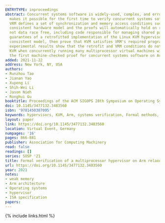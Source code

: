 ```yaml
---
ENTRYTYPE: inproceedings
abstract: Concurrent systems software is widely-used, complex, and error-prone, posing a significant security risk. We introduce VRM, a new framework that
  makes it possible for the first time to verify concurrent systems software, such as operating systems and hypervisors, on Arm relaxed memory hardware.
  VRM defines a set of synchronization and memory access conditions such that a program that satisfies these conditions can be mostly verified on a sequentially
  consistent hardware model and the proofs will automatically hold on relaxed memory hardware. VRM can be used to verify concurrent kernel code that is
  not data race free, including code responsible for managing shared page tables in the presence of relaxed MMU hardware. Using VRM, we verify the security
  guarantees of a retrofitted implementation of the Linux KVM hypervisor on Arm. For multiple versions of KVM, we prove KVM's security properties on a sequentially
  consistent model, then prove that KVM satisfies VRM's required program conditions such that its security proofs hold on Arm relaxed memory hardware. Our
  experimental results show that the retrofit and VRM conditions do not adversely affect the scalability of verified KVM, as it performs similar to unmodified
  KVM when concurrently running many multiprocessor virtual machines with real application workloads on Arm multiprocessor server hardware. Our work is
  the first machine-checked proof for concurrent systems software on Arm relaxed memory hardware.
added: 2021-11-22
address: New York, NY, USA
authors:
- Runzhou Tao
- Jianan Yao
- Xupeng Li
- Shih-Wei Li
- Jason Nieh
- Ronghui Gu
booktitle: Proceedings of the ACM SIGOPS 28th Symposium on Operating Systems Principles
doi: 10.1145/3477132.3483560
isbn: '9781450387095'
keywords: hypervisors, KVM, Arm, systems verification, Formal methods, relaxed memory
layout: paper
link: https://doi.org/10.1145/3477132.3483560
location: Virtual Event, Germany
numpages: '16'
pages: 866-881
publisher: Association for Computing Machinery
read: false
readings: []
series: SOSP '21
title: Formal verification of a multiprocessor hypervisor on Arm relaxed memory hardware
url: https://doi.org/10.1145/3477132.3483560
year: 2021
notes:
- weak memory
- Arm architecture
- Operating systems
- hypervisor
- ISA specification
papers:
---
```

{% include links.html %}

